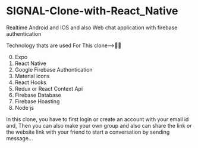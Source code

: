 # SIGNAL-Clone-with-React_Native
Realtime Android and IOS and also Web chat application with firebase authentication

Technology thats are used For This clone-->💯💯

0. Expo
1. React Native
2. Google Firebase Authontication
3. Material icons
4. React Hooks
5. Redux
or React Context Api
6. Firebase Database
7. Firebase Hoasting
8. Node js

In this clone, you have to first login or create an account with your email id and, Then you can also make your own group and also can share the link or the website link with your friend to start a conversation by sending message...
